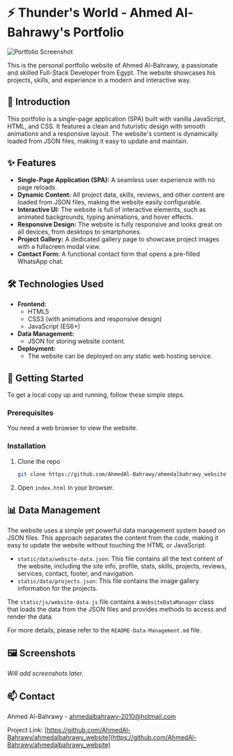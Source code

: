 
# ⚡ Thunder's World - Ahmed Al-Bahrawy's Portfolio

![Portfolio Screenshot](https://i.imgur.com/your-screenshot.png)

This is the personal portfolio website of Ahmed Al-Bahrawy, a passionate and skilled Full-Stack Developer from Egypt. The website showcases his projects, skills, and experience in a modern and interactive way.

## 🚀 Introduction

This portfolio is a single-page application (SPA) built with vanilla JavaScript, HTML, and CSS. It features a clean and futuristic design with smooth animations and a responsive layout. The website's content is dynamically loaded from JSON files, making it easy to update and maintain.

## ✨ Features

*   **Single-Page Application (SPA):** A seamless user experience with no page reloads.
*   **Dynamic Content:** All project data, skills, reviews, and other content are loaded from JSON files, making the website easily configurable.
*   **Interactive UI:** The website is full of interactive elements, such as animated backgrounds, typing animations, and hover effects.
*   **Responsive Design:** The website is fully responsive and looks great on all devices, from desktops to smartphones.
*   **Project Gallery:** A dedicated gallery page to showcase project images with a fullscreen modal view.
*   **Contact Form:** A functional contact form that opens a pre-filled WhatsApp chat.

## 🛠️ Technologies Used

*   **Frontend:**
    *   HTML5
    *   CSS3 (with animations and responsive design)
    *   JavaScript (ES6+)
*   **Data Management:**
    *   JSON for storing website content.
*   **Deployment:**
    *   The website can be deployed on any static web hosting service.

## 🏁 Getting Started

To get a local copy up and running, follow these simple steps.

### Prerequisites

You need a web browser to view the website.

### Installation

1.  Clone the repo
    ```sh
    git clone https://github.com/AhmedAl-Bahrawy/ahmedalbahrawy_website.git
    ```
2.  Open `index.html` in your browser.

## 📊 Data Management

The website uses a simple yet powerful data management system based on JSON files. This approach separates the content from the code, making it easy to update the website without touching the HTML or JavaScript.

*   `static/data/website-data.json`: This file contains all the text content of the website, including the site info, profile, stats, skills, projects, reviews, services, contact, footer, and navigation.
*   `static/data/projects.json`: This file contains the image gallery information for the projects.

The `static/js/website-data.js` file contains a `WebsiteDataManager` class that loads the data from the JSON files and provides methods to access and render the data.

For more details, please refer to the `README-Data-Management.md` file.

## 🖼️ Screenshots

*Will add screenshots later.*

## 📫 Contact

Ahmed Al-Bahrawy - ahmedalbahrawy-2010@hotmail.com

Project Link: [https://github.com/AhmedAl-Bahrawy/ahmedalbahrawy_website](https://github.com/AhmedAl-Bahrawy/ahmedalbahrawy_website)
